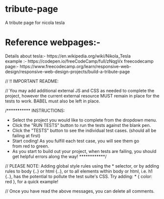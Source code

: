 # tribute-page
A tribute page for nicola tesla

<h1>Reference webpages:-</h1>
<section>
  Details about tesla:-  https://en.wikipedia.org/wiki/Nikola_Tesla<br>
  example :- https://codepen.io/freeCodeCamp/full/zNqgVx
  freecodecamp page:- https://www.freecodecamp.org/learn/responsive-web-design/responsive-web-design-projects/build-a-tribute-page
</section>

// !! IMPORTANT README:

// You may add additional external JS and CSS as needed to complete the project, however the current external resource MUST remain in place for the tests to work. BABEL must also be left in place.

/***********
INSTRUCTIONS:
  - Select the project you would 
    like to complete from the dropdown 
    menu.
  - Click the "RUN TESTS" button to
    run the tests against the blank 
    pen.
  - Click the "TESTS" button to see 
    the individual test cases. 
    (should all be failing at first)
  - Start coding! As you fulfill each
    test case, you will see them go   
    from red to green.
  - As you start to build out your 
    project, when tests are failing, 
    you should get helpful errors 
    along the way!
    ************/

// PLEASE NOTE: Adding global style rules using the * selector, or by adding rules to body {..} or html {..}, or to all elements within body or html, i.e. h1 {..}, has the potential to pollute the test suite's CSS. Try adding: * { color: red }, for a quick example!

// Once you have read the above messages, you can delete all comments.
